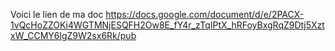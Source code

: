 Voici le lien de ma doc 
https://docs.google.com/document/d/e/2PACX-1vQcHoZZOKi4WGTMNjESQFH2Ow8E_fY4r_zTqIPtX_hRFoyBxgRqZ9Dtj5XztxW_CCMY6lgZ9W2sx6Rk/pub
